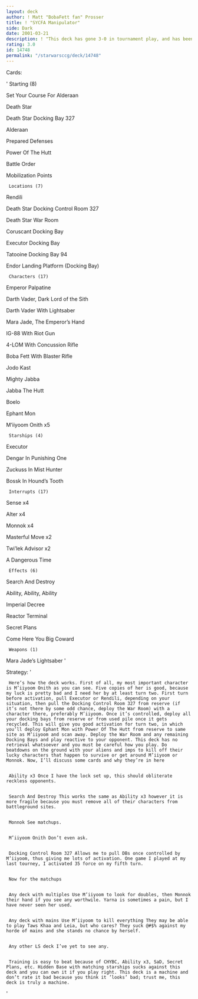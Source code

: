 ```yaml
---
layout: deck
author: ! Matt "BobaFett fan" Prosser
title: ! "SYCFA Manipulator"
side: Dark
date: 2001-03-21
description: ! "This deck has gone 3-0 in tournament play, and has been tested heavily in casual play. It is a SYCFA deck with frustrating manipulation."
rating: 3.0
id: 14748
permalink: "/starwarsccg/deck/14748"
---
```

Cards: 

'     Starting (8)

Set Your Course For Alderaan

Death Star 

Death Star Docking Bay 327

Alderaan

Prepared Defenses

Power Of The Hutt

Battle Order

Mobilization Points


     Locations (7)

Rendili

Death Star Docking Control Room 327

Death Star War Room

Coruscant Docking Bay

Executor Docking Bay

Tatooine Docking Bay 94

Endor Landing Platform (Docking Bay)


     Characters (17)

Emperor Palpatine

Darth Vader, Dark Lord of the Sith

Darth Vader With Lightsaber

Mara Jade, The Emperor’s Hand

IG-88 With Riot Gun

4-LOM With Concussion Rifle

Boba Fett With Blaster Rifle

Jodo Kast

Mighty Jabba

Jabba The Hutt

Boelo 

Ephant Mon

M’iiyoom Onith x5


     Starships (4)

Executor

Dengar In Punishing One

Zuckuss In Mist Hunter

Bossk In Hound’s Tooth


     Interrupts (17)

Sense x4

Alter x4

Monnok x4

Masterful Move x2

Twi’lek Advisor x2

A Dangerous Time


     Effects (6)

Search And Destroy

Ability, Ability, Ability

Imperial Decree

Reactor Terminal

Secret Plans

Come Here You Big Coward


     Weapons (1)

Mara Jade’s Lightsaber '

Strategy: '

     Here’s how the deck works. First of all, my most important character is M’iiyoom Onith as you can see. Five copies of her is good, because my luck is pretty bad and I need her by at least turn two. First turn before activation, pull Executor or Rendili, depending on your situation, then pull the Docking Control Room 327 from reserve (if it’s not there by some odd chance, deploy the War Room) with a character there, preferably M’iiyoom. Once it’s controlled, deploy all your docking bays from reserve or from used pile once it gets recycled. This will give you good activation for turn two, in which you’ll deploy Ephant Mon with Power Of The Hutt from reserve to same site as M’iiyoom and scan away. Deploy the War Room and any remaining Docking Bays and play reactive to your opponent. This deck has no retrieval whatsoever and you must be careful how you play. Do beatdowns on the ground with your aliens and imps to kill off their lucky characters that happen to survive or get around M’iiyoom or Monnok. Now, I’ll discuss some cards and why they’re in here 


     Ability x3 Once I have the lock set up, this should obliterate reckless opponents.


     Search And Destroy This works the same as Ability x3 however it is more fragile because you must remove all of their characters from battleground sites. 


     Monnok See matchups.


     M’iiyoom Onith Don’t even ask.


     Docking Control Room 327 Allows me to pull DBs once controlled by M’iiyoom, thus giving me lots of activation. One game I played at my last tourney, I activated 35 force on my fifth turn.


     Now for the matchups


     Any deck with multiples Use M’iiyoom to look for doubles, then Monnok their hand if you see any worthwile. Yarna is sometimes a pain, but I have never seen her used. 


     Any deck with mains Use M’iiyoom to kill everything They may be able to play Taws Khaa and Leia, but who cares? They suck @#$% against my horde of mains and she stands no chance by herself.


     Any other LS deck I’ve yet to see any.


     Training is easy to beat because of CHYBC, Ability x3, SaD, Secret Plans, etc. Hidden Base with matching starships sucks against this deck and you can own it if you play right. This deck is a machine and don’t rate it bad because you think it ’looks’ bad; trust me, this deck is truly a machine. 


'
